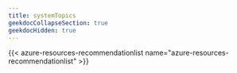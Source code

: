 ```yaml
---
title: systemTopics
geekdocCollapseSection: true
geekdocHidden: true
---
```


{{< azure-resources-recommendationlist name="azure-resources-recommendationlist" >}}
